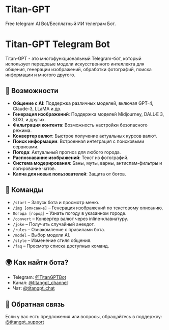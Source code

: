 # Titan-GPT
Free telegram AI Bot/Бесплатный ИИ телеграм Бот.

# Titan-GPT Telegram Bot

Titan-GPT - это многофункциональный Telegram-бот, который использует передовые модели искусственного интеллекта для общения, генерации изображений, обработки фотографий, поиска информации и многого другого.

## 🚀 Возможности

- **Общение с AI**: Поддержка различных моделей, включая GPT-4, Claude-3, LLaMA и др.
- **Генерация изображений**: Поддержка моделей Midjourney, DALL·E 3, SDXL и других.
- **Фильтрация контента**: Возможность настройки безопасного режима.
- **Конвертер валют**: Быстрое получение актуальных курсов валют.
- **Поиск информации**: Встроенная интеграция с поисковыми сервисами.
- **Погода**: Актуальный прогноз для любого города.
- **Распознавание изображений**: Текст из фотографий.
- **Система модерирования**: Баны, муты, варны, антиспам-фильтры и логирование чатов.
- **Капча для новых пользователей**: Защита от ботов.

## 📌 Команды

- `/start` – Запуск бота и просмотр меню.
- `/img [описание]` – Генерация изображений по текстовому описанию.
- `Погода [город]` – Узнать погоду в указанном городе.
- `/convert` – Конвертер валют через inline-клавиатуру.
- `/joke` – Получить случайный анекдот.
- `/rules` – Ознакомление с правилами бота.
- `/model` – Выбор модели AI.
- `/style` – Изменение стиля общения.
- `/faq` – Просмотр списка доступных команд.

##

## 🌍 Как найти бота?

- Telegram: [@TitanGPTBot](https://t.me/TitanGPTBot)
- Канал: [@titangpt\_channel](https://t.me/titangpt_channel)
- Чат: [@titangpt\_chat](https://t.me/titangpt_chat)

## 📢 Обратная связь

Если у вас есть предложения или вопросы, обращайтесь в поддержку: [@titangpt\_support](https://t.me/titangpt_support)


